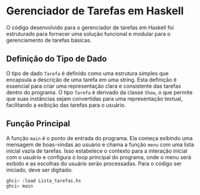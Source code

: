 # Gerenciador de Tarefas em Haskell

O código desenvolvido para o gerenciador de tarefas em Haskell foi estruturado para fornecer uma solução funcional e modular para o gerenciamento de tarefas básicas.

## Definição do Tipo de Dado

O tipo de dado `Tarefa` é definido como uma estrutura simples que encapsula a descrição de uma tarefa em uma string. Esta definição é essencial para criar uma representação clara e consistente das tarefas dentro do programa. O tipo `Tarefa` é derivado da classe `Show`, o que permite que suas instâncias sejam convertidas para uma representação textual, facilitando a exibição das tarefas para o usuário.

## Função Principal

A função `main` é o ponto de entrada do programa. Ela começa exibindo uma mensagem de boas-vindas ao usuário e chama a função `menu` com uma lista inicial vazia de tarefas. Isso estabelece o contexto para a interação inicial com o usuário e configura o loop principal do programa, onde o menu será exibido e as escolhas do usuário serão processadas. Para o código ser iniciado, deve ser digitado:

```bash
ghci> :load Lista_tarefas.hs
ghci> main
